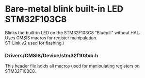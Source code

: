 # Bare-metal blink built-in LED STM32F103C8

Blinks the built-in LED on the STM32F103C8 "Bluepill" without HAL.\
Uses CMSIS macros for register manipulation.\
ST-Link v2 used for flashing.\

### Drivers/CMSIS/Device/stm32f103xb.h
This header file holds all macros used for manipulating registers on STM32F103C8.


